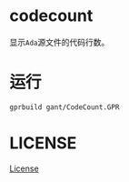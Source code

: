 # codecount
显示`Ada`源文件的代码行数。

# 运行
`gprbuild gant/CodeCount.GPR`

# LICENSE
[License](https://github.com/xiashuangxi/codecount/blob/master/LICENSE)